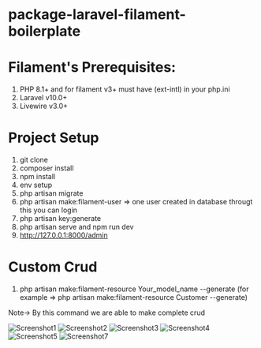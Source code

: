 # package-laravel-filament-boilerplate

# Filament's Prerequisites: 
  
  1) PHP 8.1+  and for filament v3+ must have (ext-intl) in your php.ini
  2) Laravel v10.0+
  3) Livewire v3.0+

# Project Setup

1) git clone
2) composer install
3) npm install
4) env setup
5) php artisan migrate
6) php artisan make:filament-user   => one user created in database througt this you can login 
7) php artisan key:generate
8) php artisan serve  and npm run dev
9) http://127.0.0.1:8000/admin


# Custom Crud

1) php artisan make:filament-resource Your_model_name --generate  (for example => php artisan make:filament-resource Customer --generate)

 Note-> By this command we are able to make complete crud 



![Screenshot1](https://github.com/kumarchandan1997/E-Commerce-Project-with-Laravel-10-Filament-3/assets/89054724/bd5cdaa2-5bb0-483c-99ec-4372dba8fdf2)
![Screenshot2](https://github.com/kumarchandan1997/E-Commerce-Project-with-Laravel-10-Filament-3/assets/89054724/8cdea05a-459a-4355-994e-36dae565ef62)
![Screenshot3](https://github.com/kumarchandan1997/E-Commerce-Project-with-Laravel-10-Filament-3/assets/89054724/b5caff15-db17-4244-9317-a6e0c0822045)
![Screenshot4](https://github.com/kumarchandan1997/E-Commerce-Project-with-Laravel-10-Filament-3/assets/89054724/3c985912-9bec-4dbf-8672-af3e4a541fc0)
![Screenshot5](https://github.com/kumarchandan1997/E-Commerce-Project-with-Laravel-10-Filament-3/assets/89054724/44a5f6ba-a5ad-4d25-b2cc-b7c9a092dd27)
![Screenshot7](https://github.com/kumarchandan1997/E-Commerce-Project-with-Laravel-10-Filament-3/assets/89054724/f52c04ea-78eb-4c3b-872a-f6e4510ac66c)

